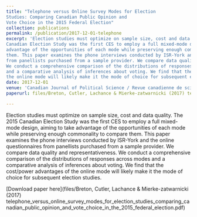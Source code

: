 ```yaml
---
title: "Telephone versus Online Survey Modes for Election
Studies: Comparing Canadian Public Opinion and
Vote Choice in the 2015 Federal Election"
collection: publications
permalink: /publication/2017-12-01-telephone
excerpt: 'Election studies must optimize on sample size, cost and data quality. The 2015
Canadian Election Study was the first CES to employ a full mixed-mode design, aiming to take
advantage of the opportunities of each mode while preserving enough commonality to compare
them. This paper examines the phone interviews conducted by ISR-York and the online questionnaires
from panellists purchased from a sample provider. We compare data quality and representativeness.
We conduct a comprehensive comparison of the distributions of responses across modes
and a comparative analysis of inferences about voting. We find that the cost/power advantages of
the online mode will likely make it the mode of choice for subsequent election studies.'
date: 2017-12-01
venue: 'Canadian Journal of Political Science / Revue canadienne de science politique'
paperurl: files/Breton, Cutler, Lachance & Mierke-zatwarnicki (2017) telephone_versus_online_survey_modes_for_election_studies_comparing_canadian_public_opinion_and_vote_choice_in_the_2015_federal_election.pdf'

---
```

Election studies must optimize on sample size, cost and data quality. The 2015
Canadian Election Study was the first CES to employ a full mixed-mode design, aiming to take
advantage of the opportunities of each mode while preserving enough commonality to compare
them. This paper examines the phone interviews conducted by ISR-York and the online questionnaires
from panellists purchased from a sample provider. We compare data quality and representativeness.
We conduct a comprehensive comparison of the distributions of responses across modes
and a comparative analysis of inferences about voting. We find that the cost/power advantages of
the online mode will likely make it the mode of choice for subsequent election studies.

[Download paper here](files/Breton, Cutler, Lachance & Mierke-zatwarnicki (2017) telephone_versus_online_survey_modes_for_election_studies_comparing_canadian_public_opinion_and_vote_choice_in_the_2015_federal_election.pdf)


